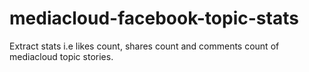 # mediacloud-facebook-topic-stats
Extract stats i.e likes count, shares count and comments count of mediacloud topic stories.
